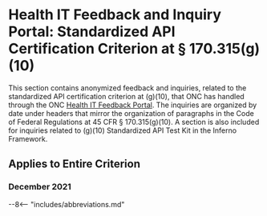# Health IT Feedback and Inquiry Portal: Standardized API Certification Criterion at § 170.315(g)(10)

This section contains anonymized feedback and inquiries, related to the standardized API certification criterion at (g)(10), that ONC has handled through the ONC <a target = "_blank" href = "https://www.healthit.gov/feedback">Health IT Feedback Portal</a>. The inquiries are organized by date under headers that mirror the organization of paragraphs in the Code of Federal Regulations at 45 CFR § 170.315(g)(10). A section is also included for inquiries related to (g)(10) Standardized API Test Kit in the Inferno Framework.

## Applies to Entire Criterion
### December 2021

--8<-- "includes/abbreviations.md"